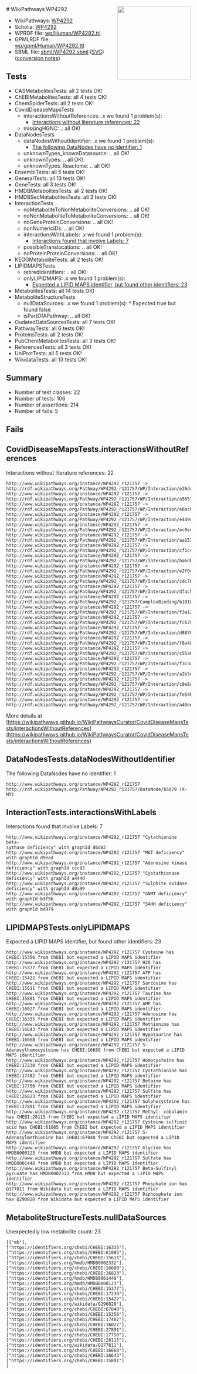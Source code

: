 <img style="float: right; width: 200px" src="../logo.png" />
# WikiPathways WP4292

* WikiPathways: [WP4292](https://identifiers.org/wikipathways:WP4292)
* Scholia: [WP4292](https://scholia.toolforge.org/wikipathways/WP4292)
* WPRDF file: [wp/Human/WP4292.ttl](../wp/Human/WP4292.ttl)
* GPMLRDF file: [wp/gpml/Human/WP4292.ttl](../wp/gpml/Human/WP4292.ttl)
* SBML file: [sbml/WP4292.sbml](../sbml/WP4292.sbml) ([SVG](../sbml/WP4292.svg)) ([conversion notes](../sbml/WP4292.txt))

## Tests
* CASMetabolitesTests: all 2 tests OK!
* ChEBIMetabolitesTests: all 4 tests OK!
* ChemSpiderTests: all 2 tests OK!
* CovidDiseaseMapsTests
    * interactionsWithoutReferences: .x we found 1 problem(s):
        * [Interactions without literature references: 22](#9701cd02)
    * missingHGNC: .. all OK!
* DataNodesTests
    * dataNodesWithoutIdentifier: .x we found 1 problem(s):
        * [The following DataNodes have no identifier: 1](#d2d32fa0)
    * unknownTypes_knownDatasource: .. all OK!
    * unknownTypes: .. all OK!
    * unknownTypes_Reactome: .. all OK!
* EnsemblTests: all 5 tests OK!
* GeneralTests: all 13 tests OK!
* GeneTests: all 3 tests OK!
* HMDBMetabolitesTests: all 2 tests OK!
* HMDBSecMetabolitesTests: all 3 tests OK!
* InteractionTests
    * noMetaboliteToNonMetaboliteConversions: .. all OK!
    * noNonMetaboliteToMetaboliteConversions: .. all OK!
    * noGeneProteinConversions: .. all OK!
    * nonNumericIDs: .. all OK!
    * interactionsWithLabels: .x we found 1 problem(s):
        * [Interactions found that involve Labels: 7](#630d267e)
    * possibleTranslocations: .. all OK!
    * noProteinProteinConversions: .. all OK!
* KEGGMetaboliteTests: all 2 tests OK!
* LIPIDMAPSTests
    * retiredIdentifiers: .. all OK!
    * onlyLIPIDMAPS: .x we found 1 problem(s):
        * [Expected a LIPID MAPS identifier, but found other identifiers: 23](#d0bfb69a)
* MetabolitesTests: all 14 tests OK!
* MetaboliteStructureTests
    * nullDataSources: .x we found 1 problem(s):
            * Expected true but found false
    * isPartOfAPathway: .. all OK!
* OudatedDataSourcesTests: all 7 tests OK!
* PathwayTests: all 6 tests OK!
* ProteinsTests: all 2 tests OK!
* PubChemMetabolitesTests: all 3 tests OK!
* ReferencesTests: all 3 tests OK!
* UniProtTests: all 5 tests OK!
* WikidataTests: all 13 tests OK!


## Summary

* Number of test classes: 22
* Number of tests: 106
* Number of assertions: 214
* Number of fails: 5

## Fails

<a name="9701cd02" />

## CovidDiseaseMapsTests.interactionsWithoutReferences

Interactions without literature references: 22
```
http://www.wikipathways.org/instance/WP4292_r121757 -> http://rdf.wikipathways.org/Pathway/WP4292_r121757/WP/Interaction/e26dd
http://www.wikipathways.org/instance/WP4292_r121757 -> http://rdf.wikipathways.org/Pathway/WP4292_r121757/WP/Interaction/a5657
http://www.wikipathways.org/instance/WP4292_r121757 -> http://rdf.wikipathways.org/Pathway/WP4292_r121757/WP/Interaction/e6ac6
http://www.wikipathways.org/instance/WP4292_r121757 -> http://rdf.wikipathways.org/Pathway/WP4292_r121757/WP/Interaction/e449d
http://www.wikipathways.org/instance/WP4292_r121757 -> http://rdf.wikipathways.org/Pathway/WP4292_r121757/WP/Interaction/ec0ec
http://www.wikipathways.org/instance/WP4292_r121757 -> http://rdf.wikipathways.org/Pathway/WP4292_r121757/WP/Interaction/aa153
http://www.wikipathways.org/instance/WP4292_r121757 -> http://rdf.wikipathways.org/Pathway/WP4292_r121757/WP/Interaction/cf1c4
http://www.wikipathways.org/instance/WP4292_r121757 -> http://rdf.wikipathways.org/Pathway/WP4292_r121757/WP/Interaction/ba6db
http://www.wikipathways.org/instance/WP4292_r121757 -> http://rdf.wikipathways.org/Pathway/WP4292_r121757/WP/Interaction/e2f0d
http://www.wikipathways.org/instance/WP4292_r121757 -> http://rdf.wikipathways.org/Pathway/WP4292_r121757/WP/Interaction/cdc70
http://www.wikipathways.org/instance/WP4292_r121757 -> http://rdf.wikipathways.org/Pathway/WP4292_r121757/WP/Interaction/dfac5
http://www.wikipathways.org/instance/WP4292_r121757 -> http://rdf.wikipathways.org/Pathway/WP4292_r121757/ComplexBinding/b1016
http://www.wikipathways.org/instance/WP4292_r121757 -> http://rdf.wikipathways.org/Pathway/WP4292_r121757/WP/Interaction/f3a12
http://www.wikipathways.org/instance/WP4292_r121757 -> http://rdf.wikipathways.org/Pathway/WP4292_r121757/WP/Interaction/fc670
http://www.wikipathways.org/instance/WP4292_r121757 -> http://rdf.wikipathways.org/Pathway/WP4292_r121757/WP/Interaction/d8870
http://www.wikipathways.org/instance/WP4292_r121757 -> http://rdf.wikipathways.org/Pathway/WP4292_r121757/WP/Interaction/f8a48
http://www.wikipathways.org/instance/WP4292_r121757 -> http://rdf.wikipathways.org/Pathway/WP4292_r121757/WP/Interaction/c55a6
http://www.wikipathways.org/instance/WP4292_r121757 -> http://rdf.wikipathways.org/Pathway/WP4292_r121757/WP/Interaction/f3c3d
http://www.wikipathways.org/instance/WP4292_r121757 -> http://rdf.wikipathways.org/Pathway/WP4292_r121757/WP/Interaction/a2b5e
http://www.wikipathways.org/instance/WP4292_r121757 -> http://rdf.wikipathways.org/Pathway/WP4292_r121757/WP/Interaction/c8e8a
http://www.wikipathways.org/instance/WP4292_r121757 -> http://rdf.wikipathways.org/Pathway/WP4292_r121757/WP/Interaction/fe54b
http://www.wikipathways.org/instance/WP4292_r121757 -> http://rdf.wikipathways.org/Pathway/WP4292_r121757/WP/Interaction/a40ee
```

More details at [https://wikipathways.github.io/WikiPathwaysCurator/CovidDiseaseMapsTests/interactionsWithoutReferences](https://wikipathways.github.io/WikiPathwaysCurator/CovidDiseaseMapsTests/interactionsWithoutReferences)

<a name="d2d32fa0" />

## DataNodesTests.dataNodesWithoutIdentifier

The following DataNodes have no identifier: 1
```
http://www.wikipathways.org/instance/WP4292_r121757 http://rdf.wikipathways.org/Pathway/WP4292_r121757/DataNode/b5879 (X-MT)
```

<a name="630d267e" />

## InteractionTests.interactionsWithLabels

Interactions found that involve Labels: 7
```
http://www.wikipathways.org/instance/WP4292_r121757 "Cytathionine beta-
sythase deficiency" with graphId d6d82
http://www.wikipathways.org/instance/WP4292_r121757 "MAT deficiency" with graphId d9ead
http://www.wikipathways.org/instance/WP4292_r121757 "Adenosine kinase 
deficiency" with graphId ccc93
http://www.wikipathways.org/instance/WP4292_r121757 "Cystathionase
deficiency" with graphId a444d
http://www.wikipathways.org/instance/WP4292_r121757 "Sulphite oxidase
deficiency" with graphId d0a99
http://www.wikipathways.org/instance/WP4292_r121757 "GNMT deficiency" with graphId b3f5b
http://www.wikipathways.org/instance/WP4292_r121757 "SAHH deficiency" with graphId bd979
```

<a name="d0bfb69a" />

## LIPIDMAPSTests.onlyLIPIDMAPS

Expected a LIPID MAPS identifier, but found other identifiers: 23
```
http://www.wikipathways.org/instance/WP4292_r121757 Cysteine has CHEBI:15356 from ChEBI but expected a LIPID MAPS identifier
http://www.wikipathways.org/instance/WP4292_r121757 H2O has CHEBI:15377 from ChEBI but expected a LIPID MAPS identifier
http://www.wikipathways.org/instance/WP4292_r121757 ATP has CHEBI:15422 from ChEBI but expected a LIPID MAPS identifier
http://www.wikipathways.org/instance/WP4292_r121757 Sarcosine has CHEBI:15611 from ChEBI but expected a LIPID MAPS identifier
http://www.wikipathways.org/instance/WP4292_r121757 Taurine has CHEBI:15891 from ChEBI but expected a LIPID MAPS identifier
http://www.wikipathways.org/instance/WP4292_r121757 AMP has CHEBI:16027 from ChEBI but expected a LIPID MAPS identifier
http://www.wikipathways.org/instance/WP4292_r121757 Adenosine has CHEBI:16335 from ChEBI but expected a LIPID MAPS identifier
http://www.wikipathways.org/instance/WP4292_r121757 Methionine has CHEBI:16643 from ChEBI but expected a LIPID MAPS identifier
http://www.wikipathways.org/instance/WP4292_r121757 Hypotaurine has CHEBI:16668 from ChEBI but expected a LIPID MAPS identifier
http://www.wikipathways.org/instance/WP4292_r121757 S-Adenosylhomocysteine has CHEBI:16680 from ChEBI but expected a LIPID MAPS identifier
http://www.wikipathways.org/instance/WP4292_r121757 Homocysteine has CHEBI:17230 from ChEBI but expected a LIPID MAPS identifier
http://www.wikipathways.org/instance/WP4292_r121757 Cystathionine has CHEBI:17482 from ChEBI but expected a LIPID MAPS identifier
http://www.wikipathways.org/instance/WP4292_r121757 Betaine has CHEBI:17750 from ChEBI but expected a LIPID MAPS identifier
http://www.wikipathways.org/instance/WP4292_r121757 Sulfite has CHEBI:26823 from ChEBI but expected a LIPID MAPS identifier
http://www.wikipathways.org/instance/WP4292_r121757 Sulphocysteine has CHEBI:27891 from ChEBI but expected a LIPID MAPS identifier
http://www.wikipathways.org/instance/WP4292_r121757 Methyl- cobalamin has CHEBI:28115 from ChEBI but expected a LIPID MAPS identifier
http://www.wikipathways.org/instance/WP4292_r121757 Cysteine sulfinic acid has CHEBI:61085 from ChEBI but expected a LIPID MAPS identifier
http://www.wikipathways.org/instance/WP4292_r121757 S-Adenosylmethionine has CHEBI:67040 from ChEBI but expected a LIPID MAPS identifier
http://www.wikipathways.org/instance/WP4292_r121757 Glycine has HMDB0000123 from HMDB but expected a LIPID MAPS identifier
http://www.wikipathways.org/instance/WP4292_r121757 Sulfate has HMDB0001448 from HMDB but expected a LIPID MAPS identifier
http://www.wikipathways.org/instance/WP4292_r121757 Beta-Sulfinyl pyruvate has HMDB0002332 from HMDB but expected a LIPID MAPS identifier
http://www.wikipathways.org/instance/WP4292_r121757 Phosphate ion has Q177811 from Wikidata but expected a LIPID MAPS identifier
http://www.wikipathways.org/instance/WP4292_r121757 Diphosphate ion has Q290828 from Wikidata but expected a LIPID MAPS identifier
```

<a name="919041ab" />

## MetaboliteStructureTests.nullDataSources

Unexpectedly low metabolite count: 23
```
[["mb"],
["https://identifiers.org/chebi/CHEBI:16335"],
["https://identifiers.org/chebi/CHEBI:61085"],
["https://identifiers.org/chebi/CHEBI:15611"],
["https://identifiers.org/hmdb/HMDB0002332"],
["https://identifiers.org/chebi/CHEBI:16680"],
["https://identifiers.org/chebi/CHEBI:26823"],
["https://identifiers.org/hmdb/HMDB0001448"],
["https://identifiers.org/hmdb/HMDB0000123"],
["https://identifiers.org/chebi/CHEBI:15377"],
["https://identifiers.org/chebi/CHEBI:17230"],
["https://identifiers.org/chebi/CHEBI:15422"],
["https://identifiers.org/wikidata/Q290828"],
["https://identifiers.org/chebi/CHEBI:67040"],
["https://identifiers.org/chebi/CHEBI:15356"],
["https://identifiers.org/chebi/CHEBI:17482"],
["https://identifiers.org/chebi/CHEBI:16027"],
["https://identifiers.org/chebi/CHEBI:27891"],
["https://identifiers.org/chebi/CHEBI:17750"],
["https://identifiers.org/chebi/CHEBI:28115"],
["https://identifiers.org/wikidata/Q177811"],
["https://identifiers.org/chebi/CHEBI:16668"],
["https://identifiers.org/chebi/CHEBI:16643"],
["https://identifiers.org/chebi/CHEBI:15891"]
]
```


